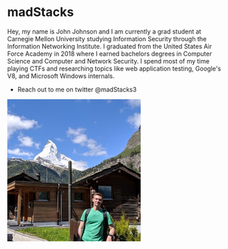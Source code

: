 # madStacks

Hey, my name is John Johnson and I am currently a grad student at Carnegie Mellon University studying Information Security through the Information Networking Institute. I graduated from the United States Air Force Academy in 2018 where I earned bachelors degrees in Computer Science and Computer and Network Security. I spend most of my time playing CTFs and researching topics like web application testing, Google's V8, and Microsoft Windows internals.

* Reach out to me on twitter @madStacks3

![](https://raw.githubusercontent.com/m4dSt4cks/m4dst4cks.github.io/master/public/img/me.jpg)
